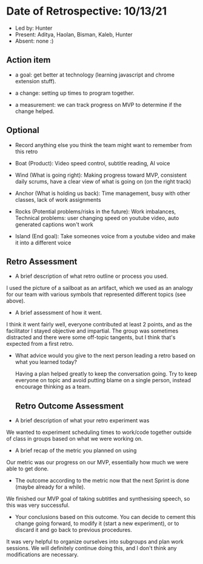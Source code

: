 # Date of Retrospective: 10/13/21

* Led by: Hunter
* Present: Aditya, Haolan, Bisman, Kaleb, Hunter
* Absent: none :)

## Action item

* a goal: get better at technology (learning javascript and chrome extension stuff).

* a change: setting up times to program together.

* a measurement: we can track progress on MVP to determine if the change helped.


## Optional

* Record anything else you think the team might want to remember from this retro

* Boat (Product): Video speed control, subtitle reading, AI voice 

* Wind (What is going right): Making progress toward MVP, consistent daily scrums, have a clear view of what is going on (on the right track)

* Anchor (What is holding us back): Time management, busy with other classes, lack of work assignments

* Rocks (Potential problems/risks in the future): Work imbalances, Technical problems: user changing speed on youtube video, auto generated captions won't work

* Island (End goal): Take someones voice from a youtube video and make it into a different voice

## Retro Assessment

* A brief description of what retro outline or process you used.

I used the picture of a sailboat as an artifact, which we used as an analogy for our team with various symbols that represented different topics (see above).

* A brief assessment of how it went.

I think it went fairly well, everyone contributed at least 2 points, and as the facilitator I stayed objective and impartial. The group was sometimes distracted and there were some off-topic tangents, but I think that's expected from a first retro.

* What advice would you give to the next person leading a retro
  based on what you learned today?

  Having a plan helped greatly to keep the conversation going. Try to keep everyone on topic and avoid putting blame on a single person, instead encourage thinking as a team.
  
  ## Retro Outcome Assessment

* A brief description of what your retro experiment was

We wanted to experiment scheduling times to work/code together outside of class in groups based on what we were working on.

* A brief recap of the metric you planned on using

Our metric was our progress on our MVP, essentially how much we were able to get done.

* The outcome according to the metric now that the next Sprint is done (maybe already for a while).

We finished our MVP goal of taking subtitles and synthesising speech, so this was very successful.

* Your conclusions based on this outcome. You can decide to cement this change going forward, to modify it (start a new experiment), or to discard it and go back to previous procedures.

It was very helpful to organize ourselves into subgroups and plan work sessions. We will definitely continue doing this, and I don't think any modifications are necessary.





